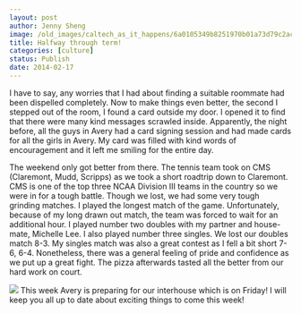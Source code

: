 ```yaml
---
layout: post
author: Jenny Sheng
image: /old_images/caltech_as_it_happens/6a0105349b8251970b01a73d79c2ac970d.jpg
title: Halfway through term!
categories: [culture]
status: Publish
date: 2014-02-17
---
```



I have to say, any worries that I had about finding a suitable roommate had been dispelled completely. Now to make things even better, the second I stepped out of the room, I found a card outside my door. I opened it to find that there were many kind messages scrawled inside. Apparently, the night before, all the guys in Avery had a card signing session and had made cards for all the girls in Avery. My card was filled with kind words of encouragement and it left me smiling for the entire day.

The weekend only got better from there. The tennis team took on CMS (Claremont, Mudd, Scripps) as we took a short roadtrip down to Claremont. CMS is one of the top three NCAA Division III teams in the country so we were in for a tough battle. Though we lost, we had some very tough grinding matches. I played the longest match of the game. Unfortunately, because of my long drawn out match, the team was forced to wait for an additional hour. I played number two doubles with my partner and house-mate, Michelle Lee. I also played number three singles. We lost our doubles match 8-3. My singles match was also a great contest as I fell a bit short 7-6, 6-4. Nonetheless, there was a general feeling of pride and confidence as we put up a great fight. The pizza afterwards tasted all the better from our hard work on court.


![](/old_images/caltech_as_it_happens/6a0105349b8251970b01a3fcbebb95970b.jpg)
This week Avery is preparing for our interhouse which is on Friday! I will keep you all up to date about exciting things to come this week!

